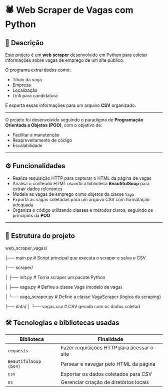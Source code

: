 # 🕷️ Web Scraper de Vagas com Python

## 📄 Descrição

Este projeto é um **web scraper** desenvolvido em Python para coletar informações sobre vagas de emprego de um site público.  

O programa extrai dados como:

- Título da vaga  
- Empresa  
- Localização  
- Link para candidatura  

E exporta essas informações para um arquivo **CSV** organizado.

---

O projeto foi desenvolvido seguindo o paradigma de **Programação Orientada a Objetos (POO)**, com o objetivo de:

- Facilitar a manutenção  
- Reaproveitamento de código  
- Escalabilidade  

---

## ⚙️ Funcionalidades

- Realiza requisição HTTP para capturar o HTML da página de vagas  
- Analisa o conteúdo HTML usando a biblioteca **BeautifulSoup** para extrair dados relevantes  
- Modela as vagas de emprego como objetos da classe `Vaga`  
- Exporta as vagas coletadas para um arquivo CSV com formatação adequada  
- Organiza o código utilizando classes e métodos claros, seguindo os princípios da **POO**

---

## 📁 Estrutura do projeto

web_scraper_vagas/

├── main.py # Script principal que executa o scraper e salva o CSV

├── scraper/  

│ ├── init.py # Torna scraper um pacote Python

│ ├── vaga.py # Define a classe Vaga (modelo de vaga)

│ └── vaga_scraper.py # Define a classe VagaScraper (lógica do scraping)

├── data/
│ └── vagas.csv # CSV gerado com os dados coletad

## 🛠️ Tecnologias e bibliotecas usadas

| Biblioteca          | Finalidade                                  |
|---------------------|---------------------------------------------|
| `requests`          | Fazer requisições HTTP para acessar o site |
| `BeautifulSoup (bs4)` | Parsear e navegar pelo HTML da página      |
| `csv`               | Exportar os dados coletados para CSV        |
| `os`                | Gerenciar criação de diretórios locais      |
